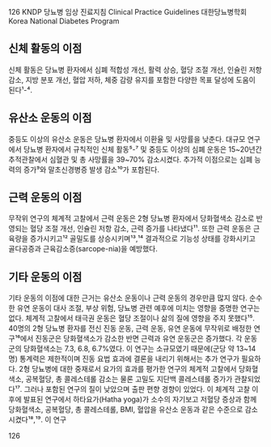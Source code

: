 126 KNDP 당뇨병 임상 진료지침 Clinical Practice Guidelines
대한당뇨병학회 Korea National Diabetes Program

## 신체 활동의 이점
신체 활동은 당뇨병 환자에서 심폐 적합성 개선, 활력 상승, 혈당 조절 개선, 인슐린 저항 감소, 지방 분포 개선, 혈압 저하, 체중 감량 유지를 포함한 다양한 목표 달성에 도움이 된다¹-⁴.

## 유산소 운동의 이점
중등도 이상의 유산소 운동은 당뇨병 환자에서 이환율 및 사망률을 낮춘다. 대규모 연구에서 당뇨병 환자에서 규칙적인 신체 활동⁵-⁷ 및 중등도 이상의 심폐 운동은 15~20년간 추적관찰에서 심혈관 및 총 사망률을 39~70% 감소시켰다. 추가적 이점으로는 심폐 능력의 증가⁹와 말초신경병증 발생 감소¹⁰가 포함된다.

## 근력 운동의 이점
무작위 연구의 체계적 고찰에서 근력 운동은 2형 당뇨병 환자에서 당화혈색소 감소로 반영되는 혈당 조절 개선, 인슐린 저항 감소, 근력 증가를 나타냈다¹¹. 또한 근력 운동은 근육량을 증가시키고¹² 골밀도를 상승시키며¹³,¹⁴ 결과적으로 기능성 상태를 강화시키고 골다공증과 근육감소증(sarcope-nia)을 예방했다.

## 기타 운동의 이점
기타 운동의 이점에 대한 근거는 유산소 운동이나 근력 운동의 경우만큼 많지 않다. 순수한 유연 운동이 대사 조절, 부상 위험, 당뇨병 관련 예후에 미치는 영향을 증명한 연구는 없다. 체계적 고찰에서 태극권 운동은 혈당 조절이나 삶의 질에 영향을 주지 못했다¹⁵. 40명의 2형 당뇨병 환자를 전신 진동 운동, 근력 운동, 유연 운동에 무작위로 배정한 연구¹⁶에서 진동군은 당화혈색소가 감소한 반면 근력과 유연 운동군은 증가했다. 각 운동군의 당화혈색소는 7.3, 6.8, 6.7%였다. 이 연구는 소규모였기 때문에(군당 약 13~14명) 통계력은 제한적이며 진동 요법 효과에 결론을 내리기 위해서는 추가 연구가 필요하다. 2형 당뇨병에 대한 중재로서 요가의 효과를 평가한 연구의 체계적 고찰에서 당화혈색소, 공복혈당, 총 콜레스테롤 감소는 물론 고밀도 지단백 콜레스테롤 증가가 관찰되었다¹⁷. 그러나 포함된 연구의 질이 낮았으며 출판 편향 경향이 있었다. 이 체계적 고찰 이후에 발표된 연구에서 하타요가(Hatha yoga)가 소수의 자기보고 저혈당 증상과 함께 당화혈색소, 공복혈당, 총 콜레스테롤, BMI, 혈압을 유산소 운동과 같은 수준으로 감소시켰다¹⁸,¹⁹. 이 연구

<PAGE>126